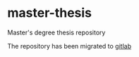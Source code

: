 # master-thesis
Master's degree thesis repository

The repository has been migrated to [gitlab](https://gitlab.com/petrchmelar179/master-thesis)
